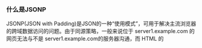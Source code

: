 ### 什么是JSONP

JSONP(JSON with Padding)是JSON的一种“使用模式”，可用于解决主流浏览器的跨域数据访问的问题。由于同源策略，一般来说位于 server1.example.com 的网页无法与不是 server1.example.com的服务器沟通，而 HTML 的<script> 元素是一个例外。利用 <script> 元素的这个开放策略，网页可以得到从其他来源动态产生的 JSON 资料，而这种使用模式就是所谓的 JSONP


### 原理是什么?

通过script的可远程获取的策略, 通过后台返回调用JS函数的形式, 并且将传入数据到函数形参, 比如服务器返回了字符串 `callbackFunction('TestData')`, 这本来是没有任何意义的字符串 但是通过script标签获取 则会进行JS方式的解析, 而在JS的眼中 `callbackFunction('TestData')` 则是一个函数调用, 我称它为 **远程执行回调函数**, 而我们可以以GET方式传递给服务器需要回调的函数名, 那么就可以由前端来定义和操作这个回调函数, 而服务器则需要根据需求拼接数据.

### JS实现
```
```
